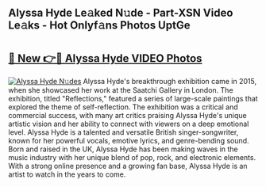 ## Alyssa Hyde Le𝚊ked N𝚞de - Part-XSN Video Le𝚊ks - Hot Onlyf𝚊ns Photos UptGe

# <h2><a href="http://ac17675.deff.icu/?id=Alyssa+Hyde">🔗 New 👉🔴 Alyssa Hyde VIDEO Photos</a></h2>

[![Alyssa Hyde N𝚞des](https://i.imgur.com/rIISA9y.gif)](http://ac17675.deff.icu/?id=Alyssa+Hyde)
Alyssa Hyde's breakthrough exhibition came in 2015, when she showcased her work at the Saatchi Gallery in London. The exhibition, titled "Reflections," featured a series of large-scale paintings that explored the theme of self-reflection. The exhibition was a critical and commercial success, with many art critics praising Alyssa Hyde's unique artistic vision and her ability to connect with viewers on a deep emotional level. Alyssa Hyde is a talented and versatile British singer-songwriter, known for her powerful vocals, emotive lyrics, and genre-bending sound. Born and raised in the UK, Alyssa Hyde has been making waves in the music industry with her unique blend of pop, rock, and electronic elements. With a strong online presence and a growing fan base, Alyssa Hyde is an artist to watch in the years to come.
